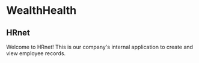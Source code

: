 # WealthHealth

## HRnet
Welcome to HRnet! This is our company's internal application to create and view employee records.
